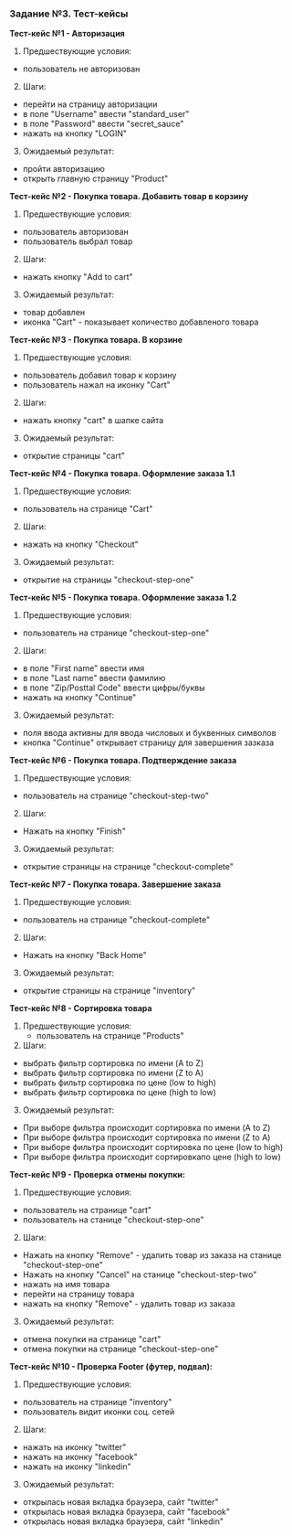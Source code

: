 <h3 id="задание-3-тест-кейсы">Задание №3. Тест-кейсы</h3>

**Тест-кейс №1 - Авторизация** 

1. Предшествующие условия:
- пользователь не авторизован
2. Шаги:
- перейти на страницу авторизации
- в поле "Username" ввести "standard_user"
- в поле "Password" ввести "secret_sauce"
- нажать на кнопку "LOGIN"
3. Ожидаемый результат:
- пройти авторизацию
- открыть главную страницу "Product"

**Тест-кейс №2 - Покупка товара. Добавить товар в корзину**

1. Предшествующие условия:
- пользователь авторизован
- пользователь выбрал товар
2. Шаги:
- нажать кнопку "Add to cart"
3. Ожидаемый результат:
- товар добавлен
- иконка "Cart" - показывает количество добавленого товара

**Тест-кейс №3 - Покупка товара. В корзине**

1. Предшествующие условия:
- пользователь добавил товар к корзину
- пользователь нажал на иконку "Cart"
2. Шаги:
- нажать кнопку "cart" в шапке сайта
3. Ожидаемый результат:
- открытие страницы "cart"  

**Тест-кейс №4 - Покупка товара. Оформление заказа 1.1**

1. Предшествующие условия:
- пользователь на странице "Cart"
2. Шаги:
- нажать на кнопку "Checkout"
3. Ожидаемый результат:
- открытие на страницы "checkout-step-one"

**Тест-кейс №5 - Покупка товара. Оформление заказа 1.2**

1. Предшествующие условия:
- пользователь на странице "checkout-step-one"
2. Шаги:
- в поле "First name" ввести имя
- в поле "Last name" ввести фамилию
- в поле "Zip/Posttal Code" ввести цифры/буквы
- нажать на кнопку "Continue" 

3. Ожидаемый результат:
- поля ввода активны для ввода числовых и буквенных символов
- кнопка "Continue" открывает страницу для завершения зазказа

 **Тест-кейс №6 - Покупка товара. Подтверждение заказа**

1. Предшествующие условия:
- пользователь на странице "checkout-step-two"
2. Шаги:
- Нажать на кнопку "Finish" 

3. Ожидаемый результат:
  - открытие страницы на странице "checkout-complete"

 **Тест-кейс №7 - Покупка товара. Завершение заказа**

1. Предшествующие условия:
- пользователь на странице "checkout-complete"
2. Шаги:
- Нажать на кнопку "Back Home" 

3. Ожидаемый результат:
- открытие страницы на странице "inventory"

**Тест-кейс №8 - Сортировка товара**

1. Предшествующие условия:
   - пользователь на странице "Products"
2. Шаги:
  - выбрать фильтр сортировка по имени (A to Z)
  - выбрать фильтр сортировка по имени (Z to A)
  - выбрать фильтр сортировка по цене (low to high)
  - выбрать фильтр сортировка по цене (high to low)

3. Ожидаемый результат:
  - При выборе фильтра происходит сортировка по имени (A to Z)
  - При выборе фильтра происходит сортировка по имени (Z to A)
  - При выборе фильтра происходит сортировка по цене (low to high)
  - При выборе фильтра происходит сортировкапо цене (high to low)

**Тест-кейс №9 - Проверка отмены покупки:**
1. Предшествующие условия:
- пользователь на странице "cart"
- пользователь на станице "checkout-step-one"
2. Шаги:
  - Нажать на кнопку "Remove" -  удалить товар из заказа
 на станице "checkout-step-one"
  - Нажать на кнопку "Cancel"
 на станице "checkout-step-two"
  - нажать на имя товара 
  - перейти на страницу товара 
  - нажать на кнопку "Remove" -  удалить товар из заказа
3. Ожидаемый результат:
  - отмена покупки на странице "cart"
  - отмена покупки на странице "checkout-step-one"

  
**Тест-кейс №10 - Проверка Footer (футер, подвал):**
1. Предшествующие условия:
- пользователь на странице "inventory"
- пользователь видит иконки соц. сетей
2. Шаги:
- нажать на иконку "twitter"
- нажать на иконку "facebook"
- нажать на иконку "linkedin"
 
3. Ожидаемый результат:
- открылась новая вкладка браузера, сайт "twitter"
- открылась новая вкладка браузера, сайт "facebook"
- открылась новая вкладка браузера, сайт "linkedin"

